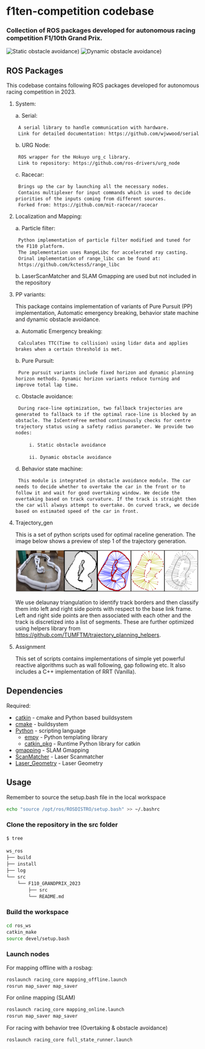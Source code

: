# f1ten-competition codebase

### Collection of ROS packages developed for autonomous racing competition F1/10th Grand Prix.

![Static obstacle avoidance](./graphics/static.gif))
![Dynamic obstacle avoidance](./graphics/dynamic.gif))


## ROS Packages

This codebase contains following ROS packages developed for autonomous racing competition in 2023.

1. System:

    a. Serial:

        A serial library to handle communication with hardware.
        Link for detailed documentation: https://github.com/wjwwood/serial

    b. URG Node:

        ROS wrapper for the Hokuyo urg_c library.
        Link to repository: https://github.com/ros-drivers/urg_node

    c. Racecar:

        Brings up the car by launching all the necessary nodes.
        Contains multiplexer for input commands which is used to decide priorities of the inputs coming from different sources.
        Forked from: https://github.com/mit-racecar/racecar

2. Localization and Mapping:

    a. Particle filter:
    
        Python implementation of particle filter modified and tuned for the F110 platform.
        The implementation uses RangeLibc for accelerated ray casting.
        Orinal implementation of range_libc can be found at: 
        https://github.com/kctess5/range_libc

    b. LaserScanMatcher and SLAM Gmapping are used but not included in the repository

3. PP variants:

    This package contains implementation of variants of Pure Pursuit (PP) implementation, Automatic emergency breaking, behavior state machine and dynamic obstacle avoidance.

    a. Automatic Emergency breaking:

        Calculates TTC(Time to collision) using lidar data and applies brakes when a certain threshold is met.

    b. Pure Pursuit:

        Pure pursuit variants include fixed horizon and dynamic planning horizon methods. Dynamic horizon variants reduce turning and improve total lap time.

    c. Obstacle avoidance:

        During race-line optimization, two fallback trajectories are generated to fallback to if the optimal race-line is blocked by an obstacle. The IsCentreFree method continuously checks for centre trajectory status using a safety radius parameter. We provide two nodes:

            i. Static obstacle avoidance

            ii. Dynamic obstacle avoidance

            

    d. Behavior state machine:

        This module is integrated in obstacle avoidance module. The car needs to decide whether to overtake the car in the front or to follow it and wait for good overtaking window. We decide the overtaking based on track curvature. If the track is straight then the car will always attempt to overtake. On curved track, we decide based on estimated speed of the car in front.

4. Trajectory_gen

    This is a set of python scripts used for optimal raceline generation.
    The image below shows a preview of step 1 of the trajectory generation.

    ![Trajectory generation step 1](./graphics/delaunay.png)

    We use delaunay triangulation to identify track borders and then classify them into left and right side points with respect to the base link frame. Left and right side points are then associated with each other and the track is discretized into a list of segments. These are further optimized using helpers library from https://github.com/TUMFTM/trajectory_planning_helpers.

5. Assignment

    This set of scripts contains implementations of simple yet powerful reactive algorithms such as wall following, gap following etc. It also includes a C++ implementation of RRT (Vanilla).



## Dependencies

Required:
* [catkin](http://www.ros.org/wiki/catkin) - cmake and Python based buildsystem
* [cmake](http://www.cmake.org) - buildsystem
* [Python](http://www.python.org) - scripting language
  * [empy](http://www.alcyone.com/pyos/empy/) - Python templating library
  * [catkin_pkg](http://pypi.python.org/pypi/catkin_pkg/) - Runtime Python library for catkin
* [gmapping](https://github.com/ros-perception/slam_gmapping/tree/melodic-devel) - SLAM Gmapping
* [ScanMatcher](https://wiki.ros.org/laser_scan_matcher) - Laser Scanmatcher
* [Laser_Geometry](https://github.com/ros-perception/laser_geometry) - Laser Geometry

## Usage


Remember to source the setup.bash file in the local workspace

```sh
echo "source /opt/ros/ROSDISTRO/setup.bash" >> ~/.bashrc
```

### Clone the repository in the src folder

```sh
$ tree

ws_ros
├── build
├── install
├── log
└── src
    └── F110_GRANDPRIX_2023
        ├── src
        └── README.md

```

### Build the workspace

```sh
cd ros_ws
catkin_make
source devel/setup.bash
```

### Launch nodes

For mapping offline with a rosbag:

```sh
roslaunch racing_core mapping_offline.launch
rosrun map_saver map_saver
```

For online mapping (SLAM)
```sh
roslaunch racing_core mapping_online.launch
rosrun map_saver map_saver
```

For racing with behavior tree (Overtaking & obstacle avoidance)

```sh
roslaunch racing_core full_state_runner.launch
```